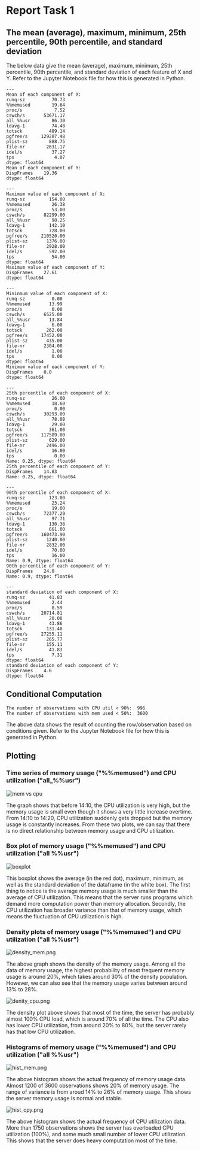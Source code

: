 # Report Task 1

## The mean (average), maximum, minimum, 25th percentile, 90th percentile, and standard deviation

The below data give the mean (average), maximum, minimum, 25th percentile, 90th percentile, and standard deviation of each feature of X and Y. Refer to the Jupyter Notebook file for how this is generated in Python.

```
---
Mean of each component of X:
runq-sz          70.73
%%memused        19.64
proc/s            7.52
cswch/s       53671.17
all_%%usr        86.30
ldavg-1          74.48
totsck          489.14
pgfree/s     129287.48
plist-sz        888.75
file-nr        2631.17
idel/s           37.27
tps               4.07
dtype: float64
Mean of each component of Y:
DispFrames    19.36
dtype: float64

---
Maximum value of each component of X:
runq-sz         154.00
%%memused        26.38
proc/s           53.00
cswch/s       82299.00
all_%%usr        98.25
ldavg-1         142.10
totsck          728.00
pgfree/s     210520.00
plist-sz       1376.00
file-nr        2928.00
idel/s          592.00
tps              54.00
dtype: float64
Maximum value of each component of Y:
DispFrames    27.61
dtype: float64

---
Mininmum value of each component of X:
runq-sz          0.00
%%memused       13.99
proc/s           0.00
cswch/s       6525.00
all_%%usr       13.84
ldavg-1          6.00
totsck         262.00
pgfree/s     17452.00
plist-sz       435.00
file-nr       2304.00
idel/s           1.00
tps              0.00
dtype: float64
Minimum value of each component of Y:
DispFrames    0.0
dtype: float64

---
25th percentile of each component of X:
runq-sz          26.00
%%memused        18.60
proc/s            0.00
cswch/s       30293.00
all_%%usr        78.08
ldavg-1          29.00
totsck          361.00
pgfree/s     117509.00
plist-sz        629.00
file-nr        2496.00
idel/s           16.00
tps               0.00
Name: 0.25, dtype: float64
25th percentile of each component of Y:
DispFrames    14.83
Name: 0.25, dtype: float64

---
90th percentile of each component of X:
runq-sz         123.00
%%memused        23.24
proc/s           19.00
cswch/s       72377.20
all_%%usr        97.71
ldavg-1         130.38
totsck          661.00
pgfree/s     160473.90
plist-sz       1240.00
file-nr        2832.00
idel/s           70.00
tps              16.00
Name: 0.9, dtype: float64
90th percentile of each component of Y:
DispFrames    24.0
Name: 0.9, dtype: float64

---
standard deviation of each component of X:
runq-sz         41.83
%%memused        2.44
proc/s           8.59
cswch/s      20714.81
all_%%usr       20.08
ldavg-1         43.86
totsck         131.48
pgfree/s     27255.11
plist-sz       265.77
file-nr        155.11
idel/s          41.83
tps              7.31
dtype: float64
standard deviation of each component of Y:
DispFrames    4.6
dtype: float64
```


## Conditional Computation

```
The number of observations with CPU util < 90%:  996
The number of observations with mem used < 50%:  3600
```

The above data shows the result of counting the row/observation based on conditions given. Refer to the Jupyter Notebook file for how this is generated in Python.

## Plotting

### Time series of memory usage ("%%memused") and CPU utilization ("all_%%usr")

![mem vs cpu](mem_vs_cpu.png)

The graph shows that before 14:10, the CPU utilization is very high, but the memory usage is small even though it shows a very little increase overtime. From 14:10 to 14:20, CPU utilization suddenly gets dropped but the memory usage is constantly increases. From these two plots, we can say that there is no direct relationship between memory usage and CPU utilization.

### Box plot of memory usage ("%%memused") and CPU utilization ("all %%usr")

![boxplot](boxplot_mem_cpu.png)

This boxplot shows the average (in the red dot), maximum, minimum, as well as the standard deviation of the dataframe (in the white box). The first thing to notice is the average memory usage is much smaller than the average of CPU utilization. This means that the server runs programs which demand more computation power than memory allocation. Secondly, the CPU utilization has broader variance than that of memory usage, which means the fluctuation of CPU utilization is high.

### Density plots of memory usage ("%%memused") and CPU utilization ("all %%usr")

![density_mem.png](density_mem.png)

The above graph shows the density of the memory usage. Among all the data of memory usage, the highest probability of most frequent memory usage is around 20%, which takes around 30% of the density population. However, we can also see that the memory usage varies between around 13% to 28%.

![denity_cpu.png](denity_cpu.png)

The density plot above shows that most of the time, the server has probably almost 100% CPU load, which is around 70% of all the time. The CPU also has lower CPU utilization, from around 20% to 80%, but the server rarely has that low CPU utilization.

### Histograms of memory usage ("%%memused") and CPU utilization ("all %%usr")

![hist_mem.png](hist_mem.png)

The above histogram shows the actual frequency of memory usage data. Almost 1200 of 3600 observations shows 20% of memory usage. The range of variance is from aroud 14% to 26% of memory usage. This shows the server memory usage is normal and stable.

![hist_cpy.png](hist_cpu.png)

The above histogram shows the actual frequency of CPU utilization data. More than 1750 observations shows the server has overloaded CPU utilization (100%), and some much small number of lower CPU utilization. This shows that the server does heavy computation most of the time.